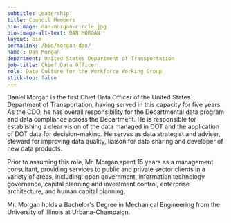 ```yaml
---
subtitle: Leadership
title: Council Members
bio-image: dan-morgan-circle.jpg
bio-image-alt-text: DAN MORGAN
layout: bio
permalink: /bio/morgan-dan/
name : Dan Morgan
department: United States Department of Transportation
job-title: Chief Data Officer
role: Data Culture for the Workforce Working Group
stick-top: false
---
```

  Daniel Morgan is the first Chief Data Officer of the United States Department of Transportation, having served in this capacity for five years. As the CDO, he has overall responsibility for the Departmental data program and data compliance across the Department. He is responsible for establishing a clear vision of the data managed in DOT and the application of DOT data for decision-making. He serves as data strategist and adviser, steward for improving data quality, liaison for data sharing and developer of new data products.
  
  Prior to assuming this role, Mr. Morgan spent 15 years as a management consultant, providing services to public and private sector clients in a variety of areas, including: open government, information technology governance, capital planning and investment control, enterprise architecture, and human capital planning.
  
  Mr. Morgan holds a Bachelor's Degree in Mechanical Engineering from the University of Illinois at Urbana-Champaign.
